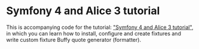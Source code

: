 # Symfony 4 and Alice 3 tutorial

This is accompanying code for the tutorial: ["Symfony 4 and Alice 3 tutorial"](http://drib.tech/programming/symfony-4-alice-3-tutorial), 
in which you can learn how to install, configure and create fixtures and write custom fixture Buffy quote generator (formatter).

